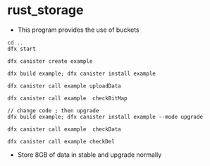 # rust_storage

- This program provides the use of buckets
  
```
cd ..
dfx start

dfx canister create example

dfx build example; dfx canister install example

dfx canister call example uploadData

dfx canister call example  checkBitMap

// change code ; then upgrade
dfx build example; dfx canister install example --mode upgrade

dfx canister call example  checkData

dfx canister call example checkDel 

```


- Store 8GB of data in stable and upgrade normally